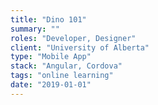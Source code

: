 ```yaml
---
title: "Dino 101"
summary: ""
roles: "Developer, Designer"
client: "University of Alberta"
type: "Mobile App"
stack: "Angular, Cordova"
tags: "online learning"
date: "2019-01-01"
---
```

